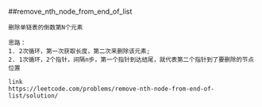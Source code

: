 ##remove_nth_node_from_end_of_list
```
删除单链表的倒数第N个元素

思路：
1. 2次循环，第一次获取长度，第二次来删除该元素;
2. 1次循环，2个指针，间隔n步，第一个指针到达结尾，就代表第二个指针到了要删除的节点位置

link
https://leetcode.com/problems/remove-nth-node-from-end-of-list/solution/

```